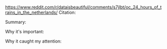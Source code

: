 https://www.reddit.com/r/dataisbeautiful/comments/s7jlbt/oc_24_hours_of_trains_in_the_netherlands/
Citation:

Summary:

Why it's important:

Why it caught my attention:
